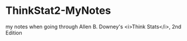 # ThinkStat2-MyNotes
my notes when going through Allen B. Downey's &lt;i>Think Stats&lt;/i>, 2nd Edition
